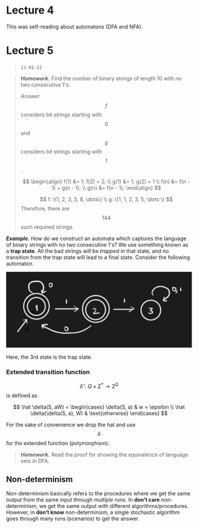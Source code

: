 # Lecture 4

This was self-reading about automatons (DFA and NFA).

# Lecture 5 

> `11-01-22`

> ***Homework.*** Find the number of binary strings of length 10 with no two consecutive 1's.
>
> *Answer.* $$f$$ considers bit strings starting with $$0$$ and $$g$$ considers bit strings starting with $$1$$.
>
>
> $$
> \begin{align}
> f(1) &= 1; f(2) = 2; \\
> g(1) &= 1; g(2) = 1 \\
> f(n) &= f(n - 1) + g(n - 1); \\
> g(n) &= f(n - 1);
> \end{align}
> $$
>
> 
> $$
> f: \{1, 2, 3, 5, 8, \dots\} \\
> g: \{1, 1, 2, 3, 5, \dots \}
> $$
> Therefore, there are $$144$$ such required strings.

***Example.*** How do we construct an automata which captures the language of binary strings with no two consecutive 1's? We use something known as a **trap state**. All the bad strings will be *trapped* in that state, and no transition from the trap state will lead to a final state. Consider the following automaton.

![image-20220111114750638](/assets/img/Automata/image-20220111114750638.png)

Here, the 3rd state is the trap state.

### Extended transition function

$$\hat \delta : Q \times\Sigma^* \to 2^Q$$ is defined as


$$
\hat \delta(S, aW) = 
\begin{cases}
		\delta(S, a) & w = \epsilon \\
		\hat \delta(\delta(S, a), W) & \text{otherwise}
\end{cases}
$$


For the sake of convenience we drop the hat and use $$\delta$$ for the extended function (polymorphism).

> ***Homework.*** Read the proof for showing the equivalence of language sets in DFA.

## Non-determinism

Non-determinism basically refers to the procedures where we get the same output from the same input through *multiple runs*. In **don’t care** non-determinism, we get the same output with different algorithms/procedures. However, in **don’t know** non-determinism, a single stochastic algorithm goes through many runs (scenarios) to get the answer.

